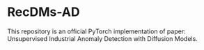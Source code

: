 # RecDMs-AD
This repository is an official PyTorch implementation of paper: Unsupervised Industrial Anomaly Detection with Diffusion Models.
